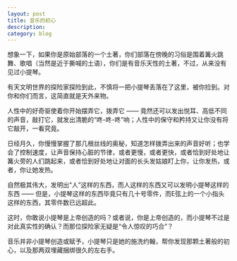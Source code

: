 ```yaml
---
layout: post
title: 音乐的初心
description: 
category: blog
---
```



想象一下，如果你是原始部落的一个土著，你们部落在傍晚的习俗是围着篝火跳舞、歌唱（当然是近于撕喊的土语），你们是有音乐天性的土著，不过，从来没有见过小提琴。

有天文明世界的探险家探险到此，不慎将一把小提琴丢落在了这里，被你捡到。对你和你们而言，这简直就是天外来物。

人性中的好奇驱使着你开始摆弄它，拨弄它 —— 竟然还可以发出悦耳、高低不同的声音，敲打它，就发出清脆的“咚-咚-咚”响；人性中的保守和矜持又让你没有将它敲开，一看究竟。

日经月久，你慢慢掌握了那几根丝线的奥秘，知道怎样拨弄出来的声音好听；也学会了控制速度，让声音保持心脏的节律，或者更慢，或者更快，或者恰到好处地让篝火旁的人们跳起来，或者恰到好处地让对面的长头发姑娘盯上你，让你发热，或者，你让她发热。

自然极其伟大，发明出“人”这样的东西，而人这样的东西又可以发明小提琴这样的东西 —— 但是，小提琴这样的东西毕竟只有几十号零件，而E弦上的一个小指头这样的东西，其零件数已远超此。

这时，你敢说小提琴是上帝创造的吗？或者说，你是上帝创造的，而小提琴不过是对此真实性的确认？而那位探险家无疑是“令人惊叹的巧合”？

音乐并非小提琴创造或赋予，小提琴只是她的施洗约翰，帮你发现那颗土著般的初心，以及那两双埋藏捆绑很久的左右手。



